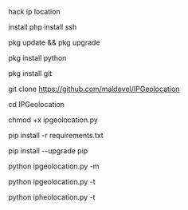 hack ip location

install php
install ssh

pkg update && pkg upgrade

pkg install python

pkg install git

git clone https://github.com/maldevel/IPGeolocation

cd IPGeolocation

chmod +x ipgeolocation.py

pip install -r requirements.txt

pip install --upgrade pip

python ipgeolocation.py -m


python ipgeolocation.py -t 

python ipheolocation.py -t


